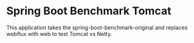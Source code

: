 # Spring Boot Benchmark Tomcat

This application takes the spring-boot-benchmark-original and replaces webflux with web to test Tomcat vs Netty.